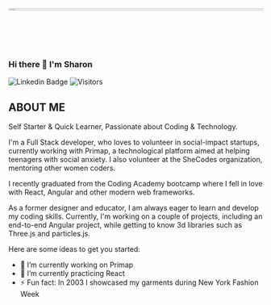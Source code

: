 <!-- <img width="100%" height="20%" src="https://media.giphy.com/media/duwwBJXGzB7AuOpaFw/giphy.gif"/> -->
<img width="100%" height="2%" src="gif2.gif"/>



### Hi there 👋 I'm Sharon

![Linkedin Badge](https://img.shields.io/badge/-sharon-blue?label=Linkedin&style=plastic-square&logo=Linkedin&logoColor=white&link=https://www.linkedin.com%2Fin%2Fsharon-bello-tech/)
![Visitors](https://api.visitorbadge.io/api/visitors?path=https%3A%2F%2Fgithub.com%2FSharonBello%2FSharonBello.git&label=VISITORS&countColor=%232ccce4)

## ABOUT ME
Self Starter & Quick Learner, Passionate about Coding & Technology. 

I'm a Full Stack developer, who loves to volunteer in social-impact startups, currently working with Primap, a technological platform aimed at helping teenagers with social anxiety. I also volunteer at the SheCodes organization, mentoring other women coders. 

I recently graduated from the Coding Academy bootcamp where I fell in love with React, Angular and other modern web frameworks. 

As a former designer and educator, I am always eager to learn and develop my coding skills. Currently, I'm working on a couple of projects, including an end-to-end Angular project, while getting to know 3d libraries such as Three.js and particles.js. 

Here are some ideas to get you started:

- 🔭 I’m currently working on Primap
- 🌱 I’m currently practicing React
- ⚡ Fun fact: In 2003 I showcased my garments during New York Fashion Week

